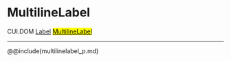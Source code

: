 # MultilineLabel
<span class="inheritance">CUI.DOM
<a href="#Documentation/elements/label/label">Label</a>
<a href="#Documentation/elements/label/multilinelabel"><mark>MultilineLabel</mark></a>
</span>
***

@@include(multilinelabel_p.md)